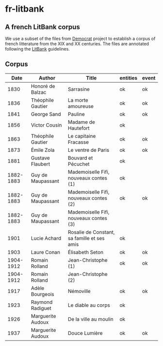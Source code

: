 # fr-litbank
## A french LitBank corpus

We use a subset of the files from [Democrat](https://www.ortolang.fr/market/corpora/democrat/) project to establish a corpus of french litterature from the XIX and XX centuries. The files are annotated following the [LitBank](https://github.com/dbamman/litbank) guidelines.


## Corpus

|Date|Author|Title|entities|event|
|---|---|---|---|---|
|1830|Honoré de Balzac|Sarrasine|ok|ok|
|1836|Théophile Gautier|La morte amoureuse|ok|ok|
|1841|George Sand|Pauline|ok|ok|
|1856|Victor Cousin|Madame de Hautefort|ok||			
|1863|Théophile Gautier|Le capitaine Fracasse|ok|ok|
|1873|Émile Zola|Le ventre de Paris|ok|ok|
|1881|Gustave Flaubert|Bouvard et Pécuchet|ok||
|1882-1883|Guy de Maupassant|Mademoiselle Fifi, nouveaux contes (1)|ok||
|1882-1883|Guy de Maupassant|Mademoiselle Fifi, nouveaux contes (2)|ok|ok|
|1882-1883|Guy de Maupassant|Mademoiselle Fifi, nouveaux contes (3)|||
|1901|Lucie Achard|Rosalie de Constant, sa famille et ses amis|ok||
|1903|Laure Conan|Élisabeth Seton|ok|ok|
|1904-1912|Romain Rolland|Jean-Christophe (1)|ok|ok|
|1904-1912|Romain Rolland|Jean-Christophe (2)|||
|1917|Adèle Bourgeois|Némoville|ok|ok|
|1923|Raymond Radiguet|Le diable au corps|ok||
|1926|Marguerite Audoux|De la ville au moulin|ok||
|1937|Marguerite Audoux|Douce Lumière|ok|ok|
